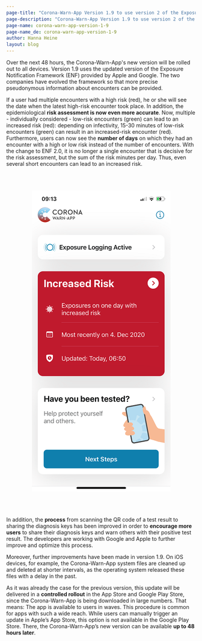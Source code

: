 ```yaml
---
page-title: "Corona-Warn-App Version 1.9 to use version 2 of the Exposure Notification Framework"
page-description: "Corona-Warn-App Version 1.9 to use version 2 of the Exposure Notification Framework"
page-name: corona-warn-app-version-1-9
page-name_de: corona-warn-app-version-1-9
author: Hanna Heine
layout: blog
---
```


Over the next 48 hours, the Corona-Warn-App's new version will be rolled out to all devices. Version 1.9 uses the updated version of the Exposure Notification Framework (ENF) provided by Apple and Google. The two companies have evolved the framework so that more precise pseudonymous information about encounters can be provided. 

 
<!-- overview -->

If a user had multiple encounters with a high risk (red), he or she will see the date when the latest high-risk encounter took place. In addition, the epidemiological **risk assessment is now even more accurate**. Now, multiple - individually considered - low-risk encounters (green) can lead to an increased risk (red): depending on infectivity, 15-30 minutes of low-risk encounters (green) can result in an increased-risk encounter (red). Furthermore, users can now see the **number of days** on which they had an encounter with a high or low risk instead of the number of encounters. With the change to ENF 2.0, it is no longer a single encounter that is decisive for the risk assessment, but the sum of the risk minutes per day. Thus, even several short encounters can lead to an increased risk.



<br></br>

<center> <img src="./cwa-high-risk-screenshot-en.jpg" title="Corona-Warn-App Low Risk" style="align: center"> </center>

<br></br>


In addition, the **process** from scanning the QR code of a test result to sharing the diagnosis keys has been improved in order to **encourage more users** to share their diagnosis keys and warn others with their positive test result. The developers are working with Google and Apple to further improve and optimize this process. 

Moreover, further improvements have been made in version 1.9. On iOS devices, for example, the Corona-Warn-App system files are cleaned up and deleted at shorter intervals, as the operating system released these files with a delay in the past. 

As it was already the case for the previous version, this update will be delivered in a **controlled rollout** in the App Store and Google Play Store, since the Corona-Warn-App is being downloaded in large numbers. That means: The app is available to users in waves. This procedure is common for apps with such a wide reach. While users can manually trigger an update in Apple’s App Store, this option is not available in the Google Play Store. There, the Corona-Warn-App’s new version can be available **up to 48 hours later**.

